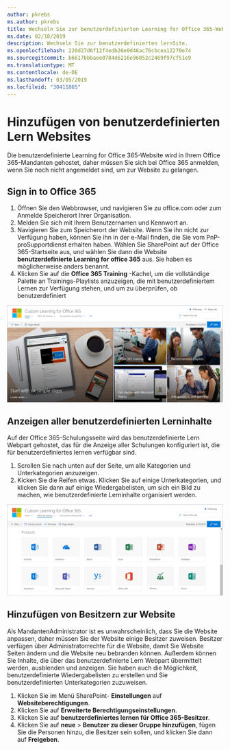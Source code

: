 ```yaml
---
author: pkrebs
ms.author: pkrebs
title: Wechseln Sie zur benutzerdefinierten Learning for Office 365-Website
ms.date: 02/18/2019
description: Wechseln Sie zur benutzerdefinierten lernSite.
ms.openlocfilehash: 220d27d6f12f4edb26e0d46ac76cbcea12270e74
ms.sourcegitcommit: b6617bbbaee0784d6216e96052c2469f97cf51e9
ms.translationtype: MT
ms.contentlocale: de-DE
ms.lasthandoff: 03/05/2019
ms.locfileid: "30411865"
---
```

# <a name="add-owners-custom-learning-site"></a>Hinzufügen von benutzerdefinierten Lern Websites

Die benutzerdefinierte Learning for Office 365-Website wird in Ihrem Office 365-Mandanten gehostet, daher müssen Sie sich bei Office 365 anmelden, wenn Sie noch nicht angemeldet sind, um zur Website zu gelangen. 

## <a name="sign-in-to-office-365"></a>Sign in to Office 365 

1.  Öffnen Sie den Webbrowser, und navigieren Sie zu office.com oder zum Anmelde Speicherort Ihrer Organisation. 
2.  Melden Sie sich mit Ihrem Benutzernamen und Kennwort an.
3.  Navigieren Sie zum Speicherort der Website. Wenn Sie ihn nicht zur Verfügung haben, können Sie ihn in der e-Mail finden, die Sie vom PnP-proSupportdienst erhalten haben. Wählen Sie SharePoint auf der Office 365-Startseite aus, und wählen Sie dann die Website **benutzerdefinierte Learning for office 365** aus. Sie haben es möglicherweise anders benannt. 
5. Klicken Sie auf die **Office 365 Training** -Kachel, um die vollständige Palette an Trainings-Playlists anzuzeigen, die mit benutzerdefiniertem Lernen zur Verfügung stehen, und um zu überprüfen, ob benutzerdefiniert 

![CG-Goto. png](media/cg-goto.png)

## <a name="view-all-the-custom-learning-content"></a>Anzeigen aller benutzerdefinierten Lerninhalte
Auf der Office 365-Schulungsseite wird das benutzerdefinierte Lern Webpart gehostet, das für die Anzeige aller Schulungen konfiguriert ist, die für benutzerdefiniertes lernen verfügbar sind. 

1. Scrollen Sie nach unten auf der Seite, um alle Kategorien und Unterkategorien anzuzeigen.
2. Kicken Sie die Reifen etwas. Klicken Sie auf einige Unterkategorien, und klicken Sie dann auf einige Wiedergabelisten, um sich ein Bild zu machen, wie benutzerdefinierte Lerninhalte organisiert werden. 

![CG-gotoall. png](media/cg-gotoall.png)

## <a name="add-owners-to-site"></a>Hinzufügen von Besitzern zur Website
Als MandantenAdministrator ist es unwahrscheinlich, dass Sie die Website anpassen, daher müssen Sie der Website einige Besitzer zuweisen. Besitzer verfügen über Administratorrechte für die Website, damit Sie Website Seiten ändern und die Website neu bebranden können. Außerdem können Sie Inhalte, die über das benutzerdefinierte Lern Webpart übermittelt werden, ausblenden und anzeigen. Sie haben auch die Möglichkeit, benutzerdefinierte Wiedergabelisten zu erstellen und Sie benutzerdefinierten Unterkategorien zuzuweisen.  

1. Klicken Sie im Menü SharePoint- **Einstellungen** auf **Websiteberechtigungen**.
2. Klicken Sie auf **Erweiterte Berechtigungseinstellungen**.
3. Klicken Sie auf **benutzerdefiniertes lernen für Office 365-Besitzer**.
4. Klicken Sie auf **neue** > **Benutzer zu dieser Gruppe hinzufügen**, fügen Sie die Personen hinzu, die Besitzer sein sollen, und klicken Sie dann auf **Freigeben**.

